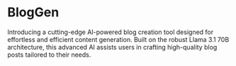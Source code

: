 # BlogGen
Introducing a cutting-edge AI-powered blog creation tool designed for effortless and efficient content generation. Built on the robust Llama 3.1 70B architecture, this advanced AI assists users in crafting high-quality blog posts tailored to their needs.
